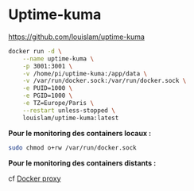 # Uptime-kuma

https://github.com/louislam/uptime-kuma

```bash
docker run -d \
    --name uptime-kuma \
    -p 3001:3001 \
    -v /home/pi/uptime-kuma:/app/data \
    -v /var/run/docker.sock:/var/run/docker.sock \
    -e PUID=1000 \
    -e PGID=1000 \
    -e TZ=Europe/Paris \
    --restart unless-stopped \
    louislam/uptime-kuma:latest
```

**Pour le monitoring des containers locaux :**

```bash
sudo chmod o+rw /var/run/docker.sock 
```

**Pour le monitoring des containers distants :**

cf [Docker proxy](docker_docker_proxy.md)
